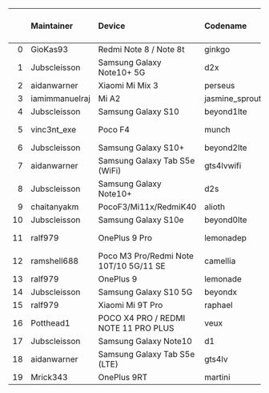 |    | Maintainer     | Device                                 | Codename       |   Last Pex Version | Device Status   |
|---:|:---------------|:---------------------------------------|:---------------|-------------------:|:----------------|
|  0 | GioKas93       | Redmi Note 8 / Note 8t                 | ginkgo         |                5.1 | Active          |
|  1 | Jubscleisson   | Samsung Galaxy Note10+ 5G              | d2x            |                5.9 | Active          |
|  2 | aidanwarner    | Xiaomi Mi Mix 3                        | perseus        |                5.1 | Active          |
|  3 | iamimmanuelraj | Mi A2                                  | jasmine_sprout |                5.1 | Active          |
|  4 | Jubscleisson   | Samsung Galaxy S10                     | beyond1lte     |                5.9 | Active          |
|  5 | vinc3nt_exe    | Poco F4                                | munch          |                5.7 | Not-Maintained  |
|  6 | Jubscleisson   | Samsung Galaxy S10+                    | beyond2lte     |                5.9 | Active          |
|  7 | aidanwarner    | Samsung Galaxy Tab S5e (WiFi)          | gts4lvwifi     |                5.1 | Active          |
|  8 | Jubscleisson   | Samsung Galaxy Note10+                 | d2s            |                5.9 | Active          |
|  9 | chaitanyakm    | PocoF3/Mi11x/RedmiK40                  | alioth         |                5.1 | Active          |
| 10 | Jubscleisson   | Samsung Galaxy S10e                    | beyond0lte     |                5.9 | Active          |
| 11 | ralf979        | OnePlus 9 Pro                          | lemonadep      |                5.8 | Not-Maintained  |
| 12 | ramshell688    | Poco M3 Pro/Redmi Note 10T/10 5G/11 SE | camellia       |                5.1 | Active          |
| 13 | ralf979        | OnePlus 9                              | lemonade       |                5.9 | Active          |
| 14 | Jubscleisson   | Samsung Galaxy S10 5G                  | beyondx        |                5.9 | Active          |
| 15 | ralf979        | Xiaomi Mi 9T Pro                       | raphael        |                5.1 | Active          |
| 16 | Potthead1      | POCO X4 PRO / REDMI NOTE 11 PRO PLUS   | veux           |                5.7 | Not-Maintained  |
| 17 | Jubscleisson   | Samsung Galaxy Note10                  | d1             |                5.9 | Active          |
| 18 | aidanwarner    | Samsung Galaxy Tab S5e (LTE)           | gts4lv         |                5.1 | Active          |
| 19 | Mrick343       | OnePlus 9RT                            | martini        |                5.1 | Active          |